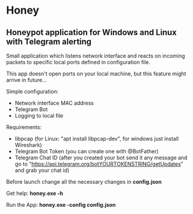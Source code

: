 # Honey
## Honeypot application for Windows and Linux with Telegram alerting

Small application which listens network interface and reacts on incoming packets to specific local ports defined in configuration file.

This app doesn't open ports on your local machine, but this feature might arrive in future...

Simple configuration:
  - Network interface MAC address
  - Telegram Bot
  - Logging to local file

Requirements: 
  - libpcap (for Linux: "apt install libpcap-dev", for windows just install Wireshark)
  - Telegram Bot Token (you can create one with @BotFather)
  - Telegram Chat ID (after you created your bot send it any message and go to "https://api.telegram.org/botYOURTOKENSTRING/getUpdates" and grab your chat id)

Before launch change all the necessary changes in **config.json**

Get help: **honey.exe -h**

Run the App: **honey.exe -config config.json**




